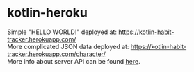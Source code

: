 # kotlin-heroku
Simple "HELLO WORLD!" deployed at: https://kotlin-habit-tracker.herokuapp.com/
<br>More complicated JSON data deployed at: https://kotlin-habit-tracker.herokuapp.com/character/
<br>More info about server API can be found [here](https://app.swaggerhub.com/apis-docs/mementomorri/REST_api_for_habit_tracker/1.0.0).
